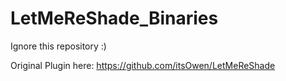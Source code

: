 # LetMeReShade_Binaries

Ignore this repository :)

Original Plugin here: https://github.com/itsOwen/LetMeReShade
